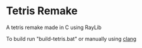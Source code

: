 # Tetris Remake
 A tetris remake made in C using RayLib

To build run "build-tetris.bat" or manually using [clang](https://github.com/llvm/llvm-project)
